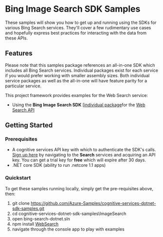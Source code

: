 # Bing Image Search SDK Samples

These samples will show you how to get up and running using the SDKs for various Bing Search services. They'll cover a few rudimentary use cases and hopefully express best practices for interacting with the data from these APIs.

## Features

Please note that this samples package references an all-in-one SDK which includes all Bing Search services. Individual packages exist for each service if you would prefer working with smaller assembly sizes. Both individual service packages as well as the all-in-one will have feature parity for a particular service.

This project framework provides examples for the Web Search service:

* Using the **Bing Image Search SDK** \[[individual package](https://www.nuget.org/packages/Microsoft.Azure.CognitiveServices.Search.ImageSearch/1.1.0-preview)for the [Web Search API](https://azure.microsoft.com/en-us/services/cognitive-services/bing-web-search-api/)

## Getting Started

### Prerequisites

- A cognitive services API key with which to authenticate the SDK's calls. [Sign up here](https://azure.microsoft.com/en-us/services/cognitive-services/directory/) by navigating to the **Search** services and acquiring an API key. You can get a trial key for **free** which will expire after 30 days.
- .NET core SDK (ability to run .netcore 1.1 apps)

### Quickstart

To get these samples running locally, simply get the pre-requisites above, then:

1. git clone https://github.com/Azure-Samples/cognitive-services-dotnet-sdk-samples.git
2. cd cognitive-services-dotnet-sdk-samples\ImageSearch
3. open bing-search-dotnet.sln
4. npm install [WebSearch](https://www.nuget.org/packages/Microsoft.Azure.CognitiveServices.Search.ImageSearch/1.1.0-preview)
5. navigate through the console app to play with examples